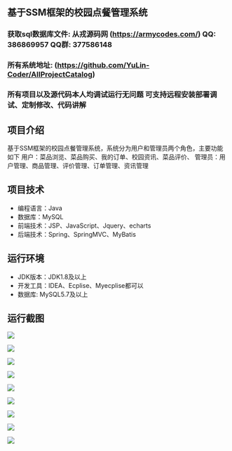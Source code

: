 ## 基于SSM框架的校园点餐管理系统

###  获取sql数据库文件: 从戎源码网 (https://armycodes.com/) QQ: 386869957 QQ群: 377586148
###  所有系统地址: (https://github.com/YuLin-Coder/AllProjectCatalog) 
###  所有项目以及源代码本人均调试运行无问题 可支持远程安装部署调试、定制修改、代码讲解

## 项目介绍
基于SSM框架的校园点餐管理系统，系统分为用户和管理员两个角色，主要功能如下
用户：菜品浏览、菜品购买、我的订单、校园资讯、菜品评价、
管理员：用户管理、商品管理、评价管理、订单管理、资讯管理

## 项目技术
- 编程语言：Java
- 数据库：MySQL
- 前端技术：JSP、JavaScript、Jquery、echarts
- 后端技术：Spring、SpringMVC、MyBatis

## 运行环境
- JDK版本：JDK1.8及以上
- 开发工具：IDEA、Ecplise、Myecplise都可以
- 数据库: MySQL5.7及以上

## 运行截图
![](screenshot/1.png)

![](screenshot/2.png)

![](screenshot/3.png)

![](screenshot/4.png)

![](screenshot/5.png)

![](screenshot/6.png)

![](screenshot/7.png)

![](screenshot/8.png)

![](screenshot/9.png)
